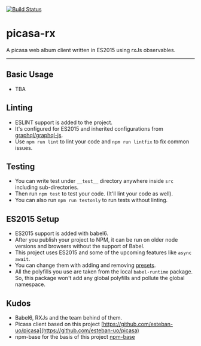 [![Build Status](https://travis-ci.org/bonomat/picasa-rx.svg?branch=master)](https://travis-ci.org/bonomat/picasa-rx)


# picasa-rx

A picasa web album client written in ES2015 using rxJs observables.

---


## Basic Usage

* TBA

## Linting

* ESLINT support is added to the project.
* It's configured for ES2015 and inherited configurations from [graphql/graphql-js](https://github.com/graphql/graphql-js).
* Use `npm run lint` to lint your code and `npm run lintfix` to fix common issues.

## Testing

* You can write test under `__test__` directory anywhere inside `src` including sub-directories.
* Then run `npm test` to test your code. (It'll lint your code as well).
* You can also run `npm run testonly` to run tests without linting.

## ES2015 Setup

* ES2015 support is added with babel6.
* After you publish your project to NPM, it can be run on older node versions and browsers without the support of Babel.
* This project uses ES2015 and some of the upcoming features like `async await`.
* You can change them with adding and removing [presets](http://jamesknelson.com/the-six-things-you-need-to-know-about-babel-6/).
* All the polyfills you use are taken from the local `babel-runtime` package. So, this package won't add any global polyfills and pollute the global namespace.

## Kudos

* Babel6, RXJs and the team behind of them.
* Picasa client based on this project [https://github.com/esteban-uo/picasa](https://github.com/esteban-uo/picasa)
* npm-base for the basis of this project [npm-base](https://github.com/kadirahq/npm-base)
